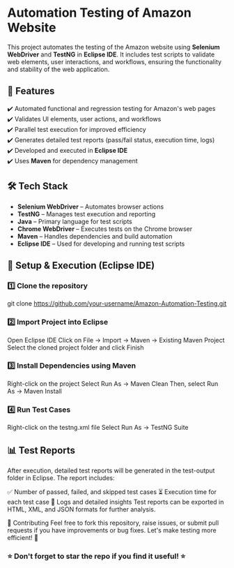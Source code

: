 # Automation Testing of Amazon Website

This project automates the testing of the Amazon website using **Selenium WebDriver** and **TestNG** in **Eclipse IDE**. It includes test scripts to validate web elements, user interactions, and workflows, ensuring the functionality and stability of the web application.

## 📌 Features
✔️ Automated functional and regression testing for Amazon's web pages  
✔️ Validates UI elements, user actions, and workflows  
✔️ Parallel test execution for improved efficiency  
✔️ Generates detailed test reports (pass/fail status, execution time, logs)  
✔️ Developed and executed in **Eclipse IDE**  
✔️ Uses **Maven** for dependency management  

## 🛠 Tech Stack
- **Selenium WebDriver** – Automates browser actions  
- **TestNG** – Manages test execution and reporting  
- **Java** – Primary language for test scripts  
- **Chrome WebDriver** – Executes tests on the Chrome browser  
- **Maven** – Handles dependencies and build automation  
- **Eclipse IDE** – Used for developing and running test scripts  

## 🚀 Setup & Execution (Eclipse IDE)
### 1️⃣ Clone the repository  

git clone https://github.com/your-username/Amazon-Automation-Testing.git 

### 2️⃣ Import Project into Eclipse
Open Eclipse IDE
Click on File → Import → Maven → Existing Maven Project
Select the cloned project folder and click Finish

### 3️⃣ Install Dependencies using Maven
Right-click on the project
Select Run As → Maven Clean
Then, select Run As → Maven Install

### 4️⃣ Run Test Cases
Right-click on the testng.xml file
Select Run As → TestNG Suite

## 📊 Test Reports
After execution, detailed test reports will be generated in the test-output folder in Eclipse. The report includes:

✅ Number of passed, failed, and skipped test cases
⏳ Execution time for each test case
📄 Logs and detailed insights
Test reports can be exported in HTML, XML, and JSON formats for further analysis.

📩 Contributing
Feel free to fork this repository, raise issues, or submit pull requests if you have improvements or bug fixes. Let's make testing more efficient! 🚀

### ⭐ Don't forget to star the repo if you find it useful! ⭐
